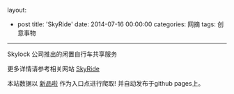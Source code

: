 layout: 
  - post 
title: 'SkyRide' 
date: 2014-07-16 00:00:00 
categories: 网摘 
tags: 创意事物 
---

Skylock 公司推出的闲置自行车共享服务  

更多详情请参考相关网站 [SkyRide](http://www.goskyride.com/)  

本站数据以 [新品啦](http://xinpinla.com/) 作为入口点进行爬取! 并自动发布于github pages上。  
